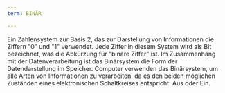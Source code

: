 ```yaml
---
term: BINÄR

---
```

Ein Zahlensystem zur Basis 2, das zur Darstellung von Informationen die Ziffern "0" und "1" verwendet. Jede Ziffer in diesem System wird als Bit bezeichnet, was die Abkürzung für "binäre Ziffer" ist. Im Zusammenhang mit der Datenverarbeitung ist das Binärsystem die Form der Datendarstellung im Speicher. Computer verwenden das Binärsystem, um alle Arten von Informationen zu verarbeiten, da es den beiden möglichen Zuständen eines elektronischen Schaltkreises entspricht: Aus oder Ein.